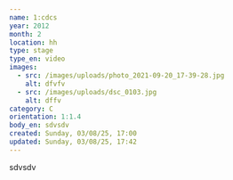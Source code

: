 ```yaml
---
name: 1:cdcs
year: 2012
month: 2
location: hh
type: stage
type_en: video
images:
  - src: /images/uploads/photo_2021-09-20_17-39-28.jpg
    alt: dfvfv
  - src: /images/uploads/dsc_0103.jpg
    alt: dffv
category: C
orientation: 1:1.4
body_en: sdvsdv
created: Sunday, 03/08/25, 17:00
updated: Sunday, 03/08/25, 17:42
---
```

sdvsdv
